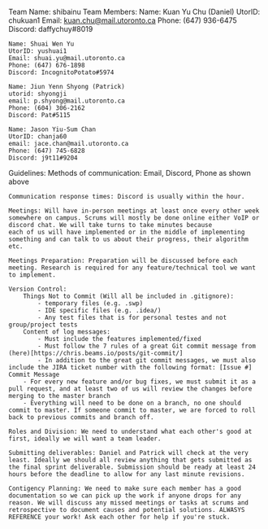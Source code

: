 Team Name: shibainu
Team Members:
	Name: Kuan Yu Chu (Daniel)
	UtorID: chukuan1
	Email: kuan.chu@mail.utoronto.ca
	Phone: (647) 936-6475
	Discord: daffychuy#8019
 	
	Name: Shuai Wen Yu
	UtorID: yushuai1
	Email: shuai.yu@mail.utoronto.ca
	Phone: (647) 676-1898
	Discord: IncognitoPotato#5974   
	
	Name: Jiun Yenn Shyong (Patrick)
	utorid: shyongji
	email: p.shyong@mail.utoronto.ca
	Phone: (604) 306-2162
	Discord: Pat#5115
    
    Name: Jason Yiu-Sum Chan
    UtorID: chanja60
    email: jace.chan@mail.utoronto.ca
    Phone: (647) 745-6828
    Discord: j9t11#9204

Guidelines:
	Methods of communication: Email, Discord, Phone as shown above
	
	Communication response times: Discord is usually within the hour. 
	
	Meetings: Will have in-person meetings at least once every other week somewhere on campus. Scrums will mostly be done online either VoIP or discord chat. We will take turns to take minutes because
	each of us will have implemented or in the middle of implementing something and can talk to us about their progress, their algorithm etc.
	
	Meetings Preparation: Preparation will be discussed before each meeting. Research is required for any feature/technical tool we want to implement.
	
	Version Control:
		Things Not to Commit (Will all be included in .gitignore): 
			- temporary files (e.g. .swp)
			- IDE specific files (e.g. .idea/)
			- Any test files that is for personal testes and not group/project tests
		Content of log messages: 
			- Must include the features implemented/fixed
			- Must follow the 7 rules of a great Git commit message from (here)[https://chris.beams.io/posts/git-commit/]
			- In addition to the great git commit messages, we must also include the JIRA ticket number with the following format: [Issue #] Commit Message
		- For every new feature and/or bug fixes, we must submit it as a pull request, and at least two of us will review the changes before merging to the master branch
		- Everything will need to be done on a branch, no one should commit to master. If someone commit to master, we are forced to roll back to previous commits and branch off.

	Roles and Division: We need to understand what each other's good at first, ideally we will want a team leader.
	
	Submitting deliverables: Daniel and Patrick will check at the very least. Ideally we should all review anything that gets submitted as the final sprint deliverable. Submission should be ready at least 24 hours before the deadline to allow for any last minute revisions.
	
	Contigency Planning: We need to make sure each member has a good documentation so we can pick up the work if anyone drops for any reason. We will discuss any missed meetings or tasks at scrums and retrospective to document causes and potential solutions. ALWASYS REFERENCE your work! Ask each other for help if you're stuck. 
		
	
	
